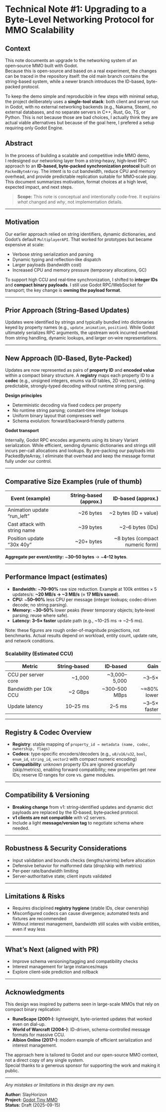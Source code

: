 # Technical Note #1: Upgrading to a Byte-Level Networking Protocol for MMO Scalability

## Context

This note documents an upgrade to the networking system of an open‑source MMO built with Godot.  
Because this is open-source and based on a real experiment, the changes can be traced in the repository itself: the old main branch contains the string-based system, while a newer branch introduces the ID-based, byte-packed protocol.

To keep the demo simple and reproducible in few steps with minimal setup, the project deliberately uses a **single-tool stack**: both client and server run in Godot, with no external networking backends (e.g., Nakama, Steam), no external databases, and no separate servers in C++, Rust, Go, TS, or Python. This is not because those are bad choices, I actually think they are actual viable alternatives but because of the goal here, I prefered a setup requiring only Godot Engine.

## Abstract

In the process of building a scalable and competitive indie MMO demo,  
I redesigned our networking layer from a string‑heavy, high‑level RPC approach to an **ID‑based, byte‑packed synchronization protocol** built on `PackedByteArray`. The intent is to cut bandwidth, reduce CPU and memory overhead, and provide predictable replication suitable for MMO‑scale play. This document summarizes motivation, format choices at a high level, expected impact, and next steps.

> **Scope:** This note is conceptual and intentionally code‑free. It explains *what* changed and *why*, not implementation details.

---

## Motivation

Our earlier approach relied on string identifiers, dynamic dictionaries, and Godot’s default `MultiplayerAPI`. That worked for prototypes but became expensive at scale:

* Verbose string serialization and parsing
* Dynamic typing and reflection‑like dispatch
* Larger payloads (bandwidth cost)
* Increased CPU and memory pressure (temporary allocations, GC)

To support high CCU and real‑time synchronization, I shifted to **integer IDs** and **compact binary payloads**. I still use Godot RPC/WebSocket for transport; the key change is **owning the payload format**.

---

## Prior Approach (String‑Based Updates)

Updates were identified by strings and typically bundled into dictionaries keyed by property names (e.g., `update_animation`, `position`). While Godot ultimately serializes RPC arguments, the upstream work incurred overhead from string handling, dynamic lookups, and larger on‑wire representations.

---

## New Approach (ID‑Based, Byte‑Packed)

Updates are now represented as pairs of **property ID** and **encoded value** within a compact binary structure. A **registry** maps each property ID to a **codec** (e.g., unsigned integers, enums via ID tables, 2D vectors), yielding predictable, strongly‑typed decoding without runtime string parsing.

**Design principles**

* Deterministic decoding via fixed codecs per property
* No runtime string parsing; constant‑time integer lookups
* Uniform binary layout that compresses well
* Schema evolution: forward/backward‑friendly patterns

**Godot transport**

Internally, Godot RPC encodes arguments using its binary Variant serialization. While efficient, sending dynamic dictionaries and strings still incurs per-call allocations and lookups. By pre-packing our payloads into PackedByteArray, I eliminate that overhead and keep the message format fully under our control.

---

## Comparative Size Examples (rule of thumb)

| Event (example)              | String‑based (approx.) |               ID‑based (approx.) |
| ---------------------------- | ---------------------: | -------------------------------: |
| Animation update “run\_left” |             \~26 bytes |           \~2 bytes (ID + value) |
| Cast attack with string name |             \~39 bytes |                \~2–6 bytes (IDs) |
| Position update “30x 40y”    |            \~20+ bytes | \~8 bytes (compact numeric form) |

**Aggregate per event/entity:** \~**30–50 bytes** → \~**4–12 bytes**.

---

## Performance Impact (estimates)

* **Bandwidth:** \~**70–90%** raw size reduction.
  Example at 100k entities × 5 updates/s: **\~20 MB/s → \~3 MB/s** (≈ **17 MB/s saved**).
* **CPU:** \~**50–90%** less CPU per message (integer lookups; codec‑driven decode; no string parsing).
* **Memory:** \~**30–50%** lower peaks (fewer temporary objects; byte‑level parsing; reuse where safe).
* **Latency:** **3–5× faster** update path (e.g., \~10–25 ms → \~2–5 ms).

Note: these figures are rough order-of-magnitude projections, not benchmarks. Actual results depend on workload, entity count, update rate, and network conditions.

### Scalability (Estimated CCU)

| Metric                | String‑based |       ID‑based |          Gain |
| --------------------- | -----------: | -------------: | ------------: |
| CCU per server core   |      \~1,000 |  \~3,000–5,000 |        \~3–5× |
| Bandwidth per 10k CCU |     \~2 GBps | \~300–500 MBps |  \~≈80% lower |
| Update latency        |     10–25 ms |         2–5 ms | \~3–5× faster |



---

## Registry & Codec Overview

* **Registry**: stable mapping of `property_id → metadata (name, codec, ownership, flags)`
* **Codecs**: type‑specific encoders/decoders (e.g., `u8/u16/u32`, `bool`, `enum_id`, `string_id`, `vector2` with compact numeric encoding)
* **Compatibility**: unknown property IDs are ignored gracefully (skip/metrics), enabling forward compatibility; new properties get new IDs; reserve ID ranges for core vs. game modules.

---

## Compatibility & Versioning

* **Breaking change** from v1: string‑identified updates and dynamic dict payloads are replaced by the ID‑based, byte‑packed protocol.
* **v1 clients are not compatible** with v2 servers.
* Include a light **message/version tag** to negotiate schema where needed.

---

## Robustness & Security Considerations

* Input validation and bounds checks (lengths/varints) before allocation
* Defensive behavior for malformed data (drop/skip with metrics)
* Per‑peer rate/bandwidth limiting
* Server‑authoritative state; client inputs validated

---

## Limitations & Risks

* Requires disciplined **registry hygiene** (stable IDs, clear ownership)
* Misconfigured codecs can cause divergence; automated tests and fixtures are recommended
* Without interest management, bandwidth still scales with visible entities, even if way less

---

## What’s Next (aligned with PR)

* Improve schema versioning/tagging and compatibility checks
* Interest management for large instances/maps
* Explore client‑side prediction and rollback

---

## Acknowledgments

This design was inspired by patterns seen in large-scale MMOs that rely on compact binary replication:

- **RuneScape (2001–)**: lightweight, byte-oriented updates that worked even on dial-up.  
- **World of Warcraft (2004–)**: ID-driven, schema-controlled message formats for massive CCU.  
- **Albion Online (2017–)**: modern example of efficient serialization and interest management.

The approach here is tailored to Godot and our open-source MMO context, not a direct copy of any single system.  
Special thanks to a generous sponsor for supporting the work and making it public.

---

*Any mistakes or limitations in this design are my own.*

**Author:** SlayHorizon  
**Project:** [Godot Tiny MMO](https://github.com/SlayHorizon/godot-tiny-mmo)  
**Status:** Draft (2025-09-15)  
